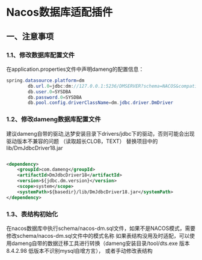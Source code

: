 # Nacos数据库适配插件

## 一、注意事项

### 1.1、修改数据库配置文件

在application.properties文件中声明dameng的配置信息：

```java
spring.datasource.platform=dm
        db.url.0=jdbc:dm://127.0.0.1:5236/DMSERVER?schema=NACOS&compatibleMode=mysql&ignoreCase=true&ENCODING=utf-8
        db.user.0=SYSDBA
        db.password.0=SYSDBA
        db.pool.config.driverClassName=dm.jdbc.driver.DmDriver
```

### 1.2、修改dameng数据库配置文件

建议dameng自带的驱动,达梦安装目录下drivers/jdbc下的驱动，否则可能会出现驱动版本不兼容的问题 （读取超长CLOB，TEXT） 替换项目中的lib/DmJdbcDriver18.jar

```xml

<dependency>
    <groupId>com.dameng</groupId>
    <artifactId>DmJdbcDriver18</artifactId>
    <version>${jdbc.dm.version}</version>
    <scope>system</scope>
    <systemPath>${basedir}/lib/DmJdbcDriver18.jar</systemPath>
</dependency>
```

### 1.3、表结构初始化

在nacos数据库中执行schema/nacos-dm.sql文件，如果不是NACOS模式，需要修改schema/nacos-dm.sql文件中的模式名称
如果表结构没用及时适配，可以使用dameng自带的数据迁移工具进行转换（dameng安装目录/tool/dts.exe 版本8.4.2.98 低版本不识别mysql自增方言）， 或者手动修改表结构